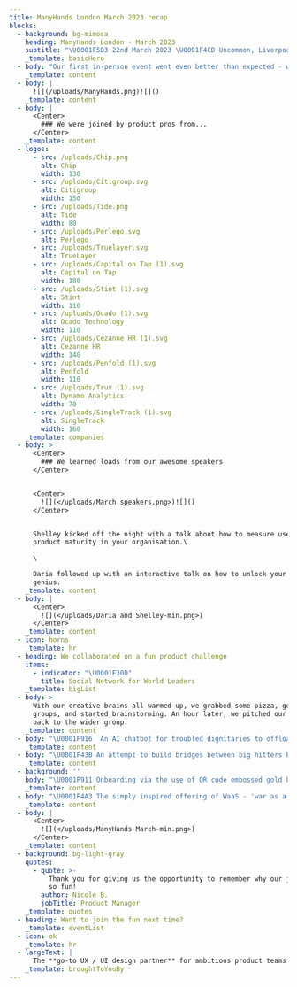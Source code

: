 ```yaml
---
title: ManyHands London March 2023 recap
blocks:
  - background: bg-mimosa
    heading: ManyHands London - March 2023
    subtitle: "\U0001F5D3️ 22nd March 2023 \U0001F4CD Uncommon, Liverpool Street"
    _template: basicHero
  - body: "Our first in-person event went even better than expected - we're still buzzing about it.\n\nAfter running successful online events for close to a year, we knew ManyHands was something special but even we were taken aback by just how much fun the night was!\n\nA room full of strangers all got on like a house on fire. It was an evening full of laughter and\_bright ideas and, best of all, our UberEats drivers didn't get lost. \U0001F355\n"
    _template: content
  - body: |
      ![](/uploads/ManyHands.png)![]()
    _template: content
  - body: |
      <Center>
        ### We were joined by product pros from...
      </Center>
    _template: content
  - logos:
      - src: /uploads/Chip.png
        alt: Chip
        width: 130
      - src: /uploads/Citigroup.svg
        alt: Citigroup
        width: 150
      - src: /uploads/Tide.png
        alt: Tide
        width: 80
      - src: /uploads/Perlego.svg
        alt: Perlego
      - src: /uploads/Truelayer.svg
        alt: TrueLayer
      - src: /uploads/Capital on Tap (1).svg
        alt: Capital on Tap
        width: 180
      - src: /uploads/Stint (1).svg
        alt: Stint
        width: 110
      - src: /uploads/Ocado (1).svg
        alt: Ocado Technology
        width: 110
      - src: /uploads/Cezanne HR (1).svg
        alt: Cezanne HR
        width: 140
      - src: /uploads/Penfold (1).svg
        alt: Penfold
        width: 110
      - src: /uploads/Truv (1).svg
        alt: Dynamo Analytics
        width: 70
      - src: /uploads/SingleTrack (1).svg
        alt: SingleTrack
        width: 160
    _template: companies
  - body: >
      <Center>
        ### We learned loads from our awesome speakers
      </Center>


      <Center>
        ![](</uploads/March speakers.png>)![]()
      </Center>


      Shelley kicked off the night with a talk about how to measure user-centric
      product maturity in your organisation.\

      \

      Daria followed up with an interactive talk on how to unlock your creative
      genius.
    _template: content
  - body: |
      <Center>
        ![](</uploads/Daria and Shelley-min.png>)
      </Center>
    _template: content
  - icon: horns
    _template: hr
  - heading: We collaborated on a fun product challenge
    items:
      - indicator: "\U0001F30D"
        title: Social Network for World Leaders
    _template: bigList
  - body: >
      With our creative brains all warmed up, we grabbed some pizza, got into
      groups, and started brainstorming. An hour later, we pitched our ideas
      back to the wider group:
    _template: content
  - body: "\U0001F916  An AI chatbot for troubled dignitaries to offload their worries in confidence.\n"
    _template: content
  - body: "\U0001F43B An attempt to build bridges between big hitters by using their shared interests (\"Vladimir Putin is also interested in 'bears'\")\n"
    _template: content
  - background: ''
    body: "\U0001F911 Onboarding via the use of QR code embossed gold bullion - only the best for such an exclusive platform.\n"
    _template: content
  - body: "\U0001F4A3 The simply inspired offering of WaaS - 'war as a service.'\n"
    _template: content
  - body: |
      <Center>
        ![](</uploads/ManyHands March-min.png>)
      </Center>
    _template: content
  - background: bg-light-gray
    quotes:
      - quote: >-
          Thank you for giving us the opportunity to remember why our jobs are
          so fun!
        author: Nicole B.
        jobTitle: Product Manager
    _template: quotes
  - heading: Want to join the fun next time?
    _template: eventList
  - icon: ok
    _template: hr
  - largeText: |
      The **go-to UX / UI design partner** for ambitious product teams
    _template: broughtToYouBy
---
```





